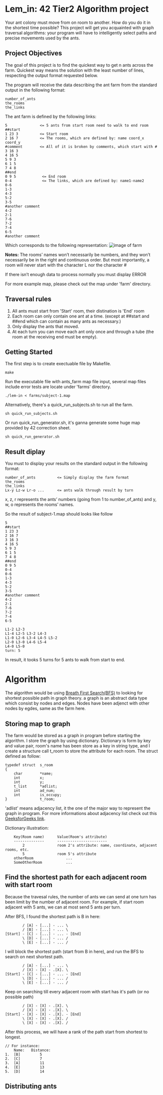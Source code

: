 # Lem_in: 42 Tier2 Algorithm project 
Your ant colony must move from on room to another. How do you do it in the shortest time possible? This project will get you acquainted with graph traversal algorithms: your program will have to intelligently select paths and precise movements used by the ants.

## Project Objectives
The goal of this project is to find the quickest way to get n ants across the farm. Quickest way means the solution with the least number of lines, respecting the output format requested below.<br/>

The program will receive the data describing the ant farm from the standard output
in the following format:
```
number_of_ants
the_rooms
the_links
```

The ant farm is defined by the following links:
```
5               <= 5 ants from start room need to walk to end room
##start
1 23 3          <= Start room
2 16 7          <= The rooms, which are defined by: name coord_x coord_y
#comment        <= All of it is broken by comments, which start with #
3 16 3
4 16 5
5 9 3
6 1 5
7 4 8
##end
0 9 5            <= End room
0-4              <= The links, which are defined by: name1-name2
0-6
1-3
4-3
5-2
3-5
#another comment
4-2
2-1
7-6
7-2
7-4
6-5
#another comment
```

Which corresponds to the following representation:
![image of farm](https://github.com/pootitan/lemin/blob/master/example_farm.png)

**Notes:** The rooms’ names won’t necessarily be numbers, and they won’t necessarily be in the right and continuous order. But most importantly, a room will never start with the character L nor the character # <br/>

If there isn’t enough data to process normally you must display ERROR<br/>

For more example map, please check out the map under 'farm' directory.<br/>

## Traversal rules
1. All ants must start from 'Start' room, their distination is 'End' room
2. Each room can only contain one ant at a time. (except at ##start and ##end which can contain as many ants as necessary.)
3. Only display the ants that moved.
4. At each turn you can move each ant only once and through a tube (the room at the receiving end must be empty).

## Getting Started
The first step is to create exectuable file by Makefile.
```
make
```

Run the executable file with ants_farm map file input, several map files include error tests are locate under 'farms' directory.
```
./lem-in < farms/subject-1.map
```

Alternatively, there's a quick_run_subjects.sh to run all the farm. 
```
sh quick_run_subjects.sh
```

Or run quick_run_generator.sh, it's ganna generate some huge map provided by 42 correction sheet.
```
sh quick_run_generator.sh
```

## Result diplay
You must to display your results on the standard output in the following format:
```
number_of_ants          <= Simply display the farm format
the_rooms
the_links
Lx-y Lz-w Lr-o ...      <= ants walk through result by turn
```
x, z, r represents the ants’ numbers (going from 1 to number_of_ants) and y,
w, o represents the rooms’ names.<br/>

So the result of subject-1.map should looks like follow
```
5                           
##start             
1 23 3           
2 16 7        
3 16 3
4 16 5
5 9 3
6 1 5
7 4 8
##end
0 9 5
0-4
0-6
1-3
4-3
5-2
3-5
#another comment
4-2
2-1
7-6
7-2
7-4
6-5

L1-2 L2-3
L1-4 L2-5 L3-2 L4-3 
L1-0 L2-6 L3-4 L4-5 L5-2 
L2-0 L3-0 L4-6 L5-4 
L4-0 L5-0 
turn: 5
```
In result, it tooks 5 turns for 5 ants to walk from start to end.

# Algorithm
The algorithm would be using [Breath First Search(BFS)](https://www.geeksforgeeks.org/breadth-first-search-or-bfs-for-a-graph/) to looking for shortest possible path in graph theory. a graph is an abstract data type which consist by nodes and edges. Nodes have been adjenct with other nodes by egdes, same as the farm here.

## Storing map to graph
The farm would be stored as a graph in program before starting the algorithm. I store the graph by using dictionary. Dictionary is form by key and value pair, room's name has been store as a key in string type, and I create a structure call t_room to store the attribute for each room. The struct defined as follow:
```
typedef	struct	s_room
{
	char		*name;
	int			x;
	int			y;
	t_list		*adlist;
	int			ad_num;
	int			is_occupy;
}				t_room;
```
'adlist' means adjacency list, it the one of the major way to represent the graph in program. For more informations about adjacency list check out this [GeeksforGeeks link](https://www.geeksforgeeks.org/graph-and-its-representations/).<br/>

Dictionary illustration:
```
    Key(Room name)      Value(Room's attribute)
    --------------      -----------------------
        2               room 2's attribute: name, coordinate, adjacent rooms, etc.
        5               room 5's attribute
    otherRoom               ...
    SomeOtherRoom           ...
```

## Find the shortest path for each adjacent room with start room
Because the travesal rules, the number of ants we can send at one turn has been limit by the number of adjacent room. For example, if start room adjacent with 5 ants, we can at most send 5 ants per turn. 

After BFS, I found the shortest path is B in here:
```
        / [A] - [...] - ... \
        / [B] - [...] - ... \
[Start] - [C] - [...] - ... - [End] 
        \ [D] - [...] - ... /
        \ [E] - [...] - ... /
```
I will block the shortest path (start from B in here), and run the BFS to search on next shortest path.
```
        / [A] - [...] - ... \
        / [X] - [X] - .[X]. \
[Start] - [C] - [...] - ... - [End] 
        \ [D] - [...] - ... /
        \ [E] - [...] - ... /
```
Keep on searching till every adjacent room with start has it's path (or no possible path)
```
        / [X] - [X] - .[X]. \
        / [X] - [X] - .[X]. \
[Start] - [X] - [X] - .[X]. - [End] 
        \ [X] - [X] - .[X]. /
        \ [X] - [X] - .[X]. /
```
After this process, we will have a rank of the path start from shortest to longest.
```
// For instance:
    Name:   Distance:
1.  [B]         5
2.  [C]         7
3.  [A]         11
4.  [E]         13
5.  [D]         14
```

## Distributing ants